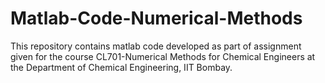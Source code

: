 # Matlab-Code-Numerical-Methods

This repository contains matlab code developed as part of assignment given for the course CL701-Numerical Methods for Chemical Engineers at the Department of Chemical Engineering, IIT Bombay.
